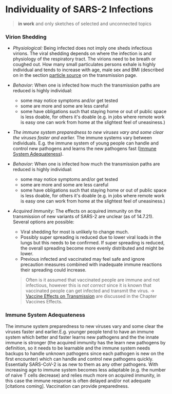 # Individuality of SARS-2 Infections

> **in work** and
> only sketches of selected and unconnected topics 

### Virion Shedding
* *Physiological:* Being infected does not imply one sheds infectious virions. The viral shedding depends on where the infection is and physiology of the respiratory tract. The virions need to be breath or coughed out. How many small particulates persons exhale is highly individual and tends to increase with age, male sex and BMI (described on in the section [particle source](../5_epidemiological/transmission.md#particle-sources) on the transmission page. 
* *Behavior:* When one is infected how much the transmission paths are reduced is highly individual: 
  * some may notice symptoms and/or get tested
  * some are more and some are less careful
  * some have obligations such that staying home or out of public space is less doable, for others it's doable (e.g. in jobs where remote work is easy one can work from home at the slightest feel of uneasiness.)

* *The immune system preparedness to new viruses vary and some clear the viruses faster and earlier.*
  The immune systems vary between individuals. E.g. the immune system of young people can handle and control new pathogens and learns the new pathogens fast ([Immune System Adequateness](#immune-system-adequateness)).

* *Behavior:* When one is infected how much the transmission paths are reduced is highly individual: 
  * some may notice symptoms and/or get tested
  * some are more and some are less careful
  * some have obligations such that staying home or out of public space is less doable, for others it's doable (e.g. in jobs where remote work is easy one can work from home at the slightest feel of uneasiness.)

* *Acquired Immunity:* The effects on acquired immunity on the transmission of new variants of SARS-2 are unclear (as of 14.7.21). Several options are possible:
  * Viral shedding for most is unlikely to change much. 
  * Possibly super spreading is reduced due to lower viral loads in the lungs but this needs to be confirmed. If super spreading is reduced, the overall spreading become more evenly distributed and might be lower.
  * Previous infected and vaccinated may feel safe and ignore precaution measures combined with inadequate immune reactions their spreading could increase.

  > Often is it assumed that vaccinated people are immune and not infectious, however this is *not correct* since it is known that vaccinated people can get infected and transmit the virus. -> [Vaccine Effects on Transmission](../10_vaccines/effects_on_s2_infections.md#transmission) are discussed in the Chapter Vaccines Effects.

### Immune System Adequateness
The immune system preparedness to new viruses vary and some clear the viruses faster and earlier.E.g. younger people tend to have an immune system which better and faster learns new pathogens and the the innate immune is stronger (the acquired immunity has the learn new pathogens by definition, so it needs to be learnable and the immune system needs backups to handle unknown pathogens since each pathogen is new on the first encounter) which can handle and control new pathogens quickly. Essentially SARS-CoV-2 is as new to them as any other pathogens. With increasing age to immune system becomes less adaptable (e.g. the number of naive T cells decrease) and relies much more on acquired immunity, in this case the immune response is often delayed and/or not adequate [citations coming]. Vaccination can provide preparedness.
